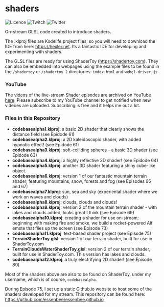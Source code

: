 # shaders

![Licence](https://img.shields.io/github/license/essenbee/z80emu)
![Twitch](https://img.shields.io/twitch/status/codebasealpha)
![Twitter](https://img.shields.io/twitter/follow/codebasealpha?label=Follow&style=social)

On-stream GLSL code created to introduce shaders.

The .klproj files are Kodelife project files, so you will need to download the IDE from here: https://hexler.net. Its a fantastic IDE for developing and experimenting with shaders.

The GLSL files are ready for using ShaderToy (https://shadertoy.com). They can also be embedded into webpages using the example files to be found in the `/shadertoy` or `/shadertoy 2` directories: `index.html` and `webgl-driver.js`.

### YouTube

The videos of the live-stream Shader episodes are archived on YouTube [here](https://www.youtube.com/channel/UCFFtfkaWjMb9UMDpPVnC1Sg). Please subscribe to my YouTube channel to get notified when new videoes are uploaded. Subscribing is free and it helps me out a lot.

### Files in this Repository

- **codebasealpha1.klproj**: a basic 2D shader that clearly shows the distance field (see Epidode 61)
- **codebasealpha2.klproj**: a 2D kaleidoscopic shader, with added hypnotic effect! (see Epidode 61)
- **codebasealpha3.klproj**: soft-colliding spheres - a basic 3D shader (see Epidode 63)
- **codebasealpha4.klproj**: a highly reflective 3D shader! (see Epidode 64)
- **codebasealpha5.klproj**: another 3D shader featuring a shiny cube-like object.
- **codebasealpha6.klproj**: version 1 of our fantastic mountain terrain shader, featuring mountains, snow, forests and fog (see Episodes 65 and 67)
- **codebasealpha7.klproj**: sun, sea and sky (experiental shader where we work on waves and clouds)
- **codebasealpha8.klproj**: clouds, clouds and clouds!
- **codebasealpha9.klproj**: version 2 of the mountain terrain shader - with lakes and clouds added, looks great I think (see Episode 69)
- **codebasealpha10.klproj**: creating a shader for use on-stream; beginning with making fire and smoke, we build a rocket-powered Alf emote that flies up the screen (see Episode 73)
- **codebasealpha11.klproj**: text-based shader project (see Episode 75)
- **TerrainShaderToy.glsl**: version 1 of our terrain shader, built for use in ShaderToy.com
- **TerrainCloudsWaterShaderToy.glsl**: version 2 of our terrain shader, built for use in ShaderToy.com. This version has lakes and clouds.
- **codebasealpha12.klproj**: a truly electrifying 2D shader! (see Episode 80)

Most of the shaders above are also to be found on ShaderToy, under my username, which is of course, `codebasealpha`.

During Episode 75, I set up a static Github.io website to host some of the shaders developed for my stream. This repository can be found here: https://github.com/essenbee/essenbee.github.io

